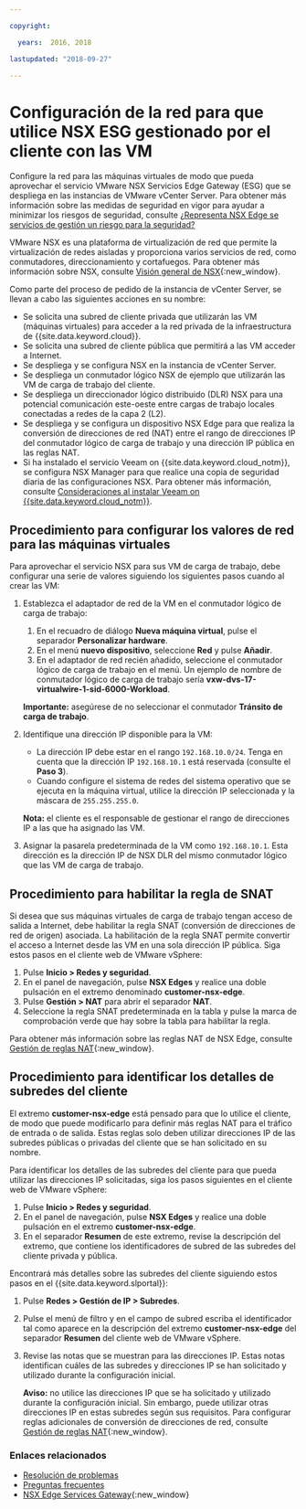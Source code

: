 ```yaml
---

copyright:

  years:  2016, 2018

lastupdated: "2018-09-27"

---
```


# Configuración de la red para que utilice NSX ESG gestionado por el cliente con las VM

Configure la red para las máquinas virtuales de modo que pueda aprovechar el servicio VMware NSX Servicios Edge Gateway (ESG) que se despliega en las instancias de VMware vCenter Server. Para obtener más información sobre las medidas de seguridad en vigor para ayudar a minimizar los riesgos de seguridad, consulte [¿Representa NSX Edge se servicios de gestión un riesgo para la seguridad?](../vmonic/faq.html#does-the-management-services-nsx-edge-pose-a-security-risk-)

VMware NSX es una plataforma de virtualización de red que permite la virtualización de redes aisladas y proporciona varios servicios de red, como conmutadores, direccionamiento y cortafuegos. Para obtener más información sobre NSX, consulte [Visión general de NSX](https://pubs.vmware.com/NSX-62/topic/com.vmware.nsx-cross-vcenter-install.doc/GUID-10944155-28FF-46AA-AF56-7357E2F20AF4.html){:new_window}.

Como parte del proceso de pedido de la instancia de vCenter Server, se llevan a cabo las siguientes acciones en su nombre:
* Se solicita una subred de cliente privada que utilizarán las VM (máquinas virtuales) para acceder a la red privada de la infraestructura de {{site.data.keyword.cloud}}.
* Se solicita una subred de cliente pública que permitirá a las VM acceder a Internet.
* Se despliega y se configura NSX en la instancia de vCenter Server.
* Se despliega un conmutador lógico NSX de ejemplo que utilizarán las VM de carga de trabajo del cliente.
* Se despliega un direccionador lógico distribuido (DLR) NSX para una potencial comunicación este-oeste entre cargas de trabajo locales conectadas a redes de la capa 2 (L2).
* Se despliega y se configura un dispositivo NSX Edge para que realiza la conversión de direcciones de red (NAT) entre el rango de direcciones IP del conmutador lógico de carga de trabajo y una dirección IP pública en las reglas NAT.
* Si ha instalado el servicio Veeam on {{site.data.keyword.cloud_notm}}, se configura NSX Manager para que realice una copia de seguridad diaria de las configuraciones NSX. Para obtener más información, consulte [Consideraciones al instalar Veeam on {{site.data.keyword.cloud_notm}}](../services/veeam_considerations.html#considerations-when-you-install-veeam-on-ibm-cloud).

## Procedimiento para configurar los valores de red para las máquinas virtuales

Para aprovechar el servicio NSX para sus VM de carga de trabajo, debe configurar una serie de valores siguiendo los siguientes pasos cuando al crear las VM:

1. Establezca el adaptador de red de la VM en el conmutador lógico de carga de trabajo:
   1. En el recuadro de diálogo **Nueva máquina virtual**, pulse el separador **Personalizar hardware**.
   2. En el menú **nuevo dispositivo**, seleccione **Red** y pulse **Añadir**.
   3. En el adaptador de red recién añadido, seleccione el conmutador lógico de carga de trabajo en el menú. Un ejemplo de nombre de conmutador lógico de carga de trabajo sería **vxw-dvs-17-virtualwire-1-sid-6000-Workload**.

   **Importante:** asegúrese de no seleccionar el conmutador **Tránsito de carga de trabajo**.

2. Identifique una dirección IP disponible para la VM:
   *  La dirección IP debe estar en el rango `192.168.10.0/24`. Tenga en cuenta que la dirección IP `192.168.10.1` está reservada (consulte el **Paso 3**).
   *  Cuando configure el sistema de redes del sistema operativo que se ejecuta en la máquina virtual, utilice la dirección IP seleccionada y la máscara de `255.255.255.0`.

   **Nota:** el cliente es el responsable de gestionar el rango de direcciones IP a las que ha asignado las VM.

3. Asignar la pasarela predeterminada de la VM como `192.168.10.1`. Esta dirección es la dirección IP de NSX DLR del mismo conmutador lógico que las VM de carga de trabajo.

## Procedimiento para habilitar la regla de SNAT

Si desea que sus máquinas virtuales de carga de trabajo tengan acceso de salida a Internet, debe habilitar la regla SNAT (conversión de direcciones de red de origen) asociada. La habilitación de la regla SNAT permite convertir el acceso a Internet desde las VM en una sola dirección IP pública. Siga estos pasos en el cliente web de VMware vSphere:

1. Pulse **Inicio > Redes y seguridad**.
2. En el panel de navegación, pulse **NSX Edges** y realice una doble pulsación en el extremo denominado **customer-nsx-edge**.
3. Pulse **Gestión > NAT** para abrir el separador **NAT**.
4. Seleccione la regla SNAT predeterminada en la tabla y pulse la marca de comprobación verde que hay sobre la tabla para habilitar la regla.

Para obtener más información sobre las reglas NAT de NSX Edge, consulte [Gestión de reglas NAT](https://pubs.vmware.com/NSX-62/topic/com.vmware.nsx.admin.doc/GUID-5896D8CF-20E0-4691-A9EB-83AFD9D36AFD.html){:new_window}.

## Procedimiento para identificar los detalles de subredes del cliente

El extremo **customer-nsx-edge** está pensado para que lo utilice el cliente, de modo que puede modificarlo para definir más reglas NAT para el tráfico de entrada o de salida. Estas reglas solo deben utilizar direcciones IP de las subredes públicas o privadas del cliente que se han solicitado en su nombre.

Para identificar los detalles de las subredes del cliente para que pueda utilizar las direcciones IP solicitadas, siga los pasos siguientes en el cliente web de VMware vSphere:

1. Pulse **Inicio > Redes y seguridad**.
2. En el panel de navegación, pulse **NSX Edges** y realice una doble pulsación en el extremo **customer-nsx-edge**.
3. En el separador **Resumen** de este extremo, revise la descripción del extremo, que contiene los identificadores de subred de las subredes del cliente privada y pública.

Encontrará más detalles sobre las subredes del cliente siguiendo estos pasos en el {{site.data.keyword.slportal}}:

1. Pulse **Redes > Gestión de IP > Subredes**.
2. Pulse el menú de filtro y en el campo de subred escriba el identificador tal como aparece en la descripción del extremo **customer-nsx-edge** del separador **Resumen** del cliente web de VMware vSphere.
3. Revise las notas que se muestran para las direcciones IP. Estas notas identifican cuáles de las subredes y direcciones IP se han solicitado y utilizado durante la configuración inicial.

   **Aviso:** no utilice las direcciones IP que se ha solicitado y utilizado durante la configuración inicial. Sin embargo, puede utilizar otras direcciones IP en estas subredes según sus requisitos. Para configurar reglas adicionales de conversión de direcciones de red, consulte [Gestión de reglas NAT](https://pubs.vmware.com/NSX-62/topic/com.vmware.nsx.admin.doc/GUID-5896D8CF-20E0-4691-A9EB-83AFD9D36AFD.html){:new_window}.

### Enlaces relacionados

* [Resolución de problemas](../vcenter/vcenter_chg_impact.html)
* [Preguntas frecuentes](../vmonic/faq.html)
* [NSX Edge Services Gateway](https://www.ibm.com/cloud/garage/architectures/implementation/virtualization_nsx){:new_window}
